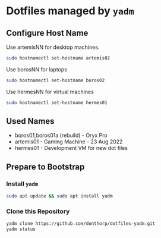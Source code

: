 # Dotfiles managed by `yadm`

## Configure Host Name

Use artemisNN for desktop machines.

```bash
sudo hostnamectl set-hostname artemis02
```

Use borosNN for laptops

```bash
sudo hostnamectl set-hostname boros02
```

Use hermesNN for virtual machines

```bash
sudo hostnamectl set-hostname hermes01
```

## Used Names
- boros01,boros01a (rebuild) - Oryx Pro
- artemis01 - Gaming Machine - 23 Aug 2022
- hermes01 - Development VM for new dot files

## Prepare to Bootstrap

### Install `yadm`

```bash
sudo apt update && sudo apt install yadm
```
### Clone this Repository

```bash
yadm clone https://github.com/donthorp/dotfiles-yadm.git
yadm status
```

